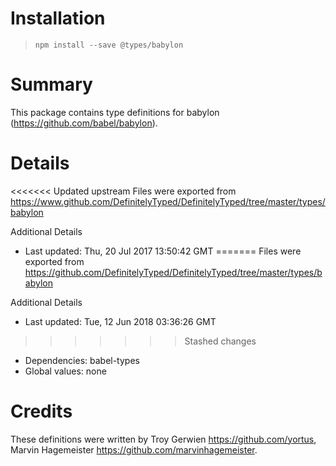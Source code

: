 # Installation
> `npm install --save @types/babylon`

# Summary
This package contains type definitions for babylon (https://github.com/babel/babylon).

# Details
<<<<<<< Updated upstream
Files were exported from https://www.github.com/DefinitelyTyped/DefinitelyTyped/tree/master/types/babylon

Additional Details
 * Last updated: Thu, 20 Jul 2017 13:50:42 GMT
=======
Files were exported from https://github.com/DefinitelyTyped/DefinitelyTyped/tree/master/types/babylon

Additional Details
 * Last updated: Tue, 12 Jun 2018 03:36:26 GMT
>>>>>>> Stashed changes
 * Dependencies: babel-types
 * Global values: none

# Credits
These definitions were written by Troy Gerwien <https://github.com/yortus>, Marvin Hagemeister <https://github.com/marvinhagemeister>.
